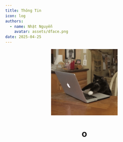 ```yaml
---
title: Thông Tin
icon: log
authors:
  - name: Nhật Nguyễn
    avatar: assets/dface.png
date: 2025-04-25
---
```

<div align="center">
  <img src="assets/cattyping.gif" width="212" alt="This is a cat typing">
  
<h1 align="center">o</h1>
